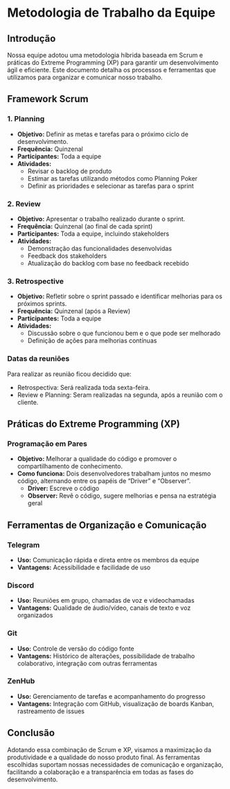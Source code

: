 # Metodologia de Trabalho da Equipe

## Introdução

Nossa equipe adotou uma metodologia híbrida baseada em Scrum e práticas do Extreme Programming (XP) para garantir um desenvolvimento ágil e eficiente. Este documento detalha os processos e ferramentas que utilizamos para organizar e comunicar nosso trabalho.

## Framework Scrum

### 1. Planning

- **Objetivo:** Definir as metas e tarefas para o próximo ciclo de desenvolvimento.
- **Frequência:** Quinzenal
- **Participantes:** Toda a equipe
- **Atividades:**
  - Revisar o backlog de produto
  - Estimar as tarefas utilizando métodos como Planning Poker
  - Definir as prioridades e selecionar as tarefas para o sprint

### 2. Review

- **Objetivo:** Apresentar o trabalho realizado durante o sprint.
- **Frequência:** Quinzenal (ao final de cada sprint)
- **Participantes:** Toda a equipe, incluindo stakeholders
- **Atividades:**
  - Demonstração das funcionalidades desenvolvidas
  - Feedback dos stakeholders
  - Atualização do backlog com base no feedback recebido

### 3. Retrospective

- **Objetivo:** Refletir sobre o sprint passado e identificar melhorias para os próximos sprints.
- **Frequência:** Quinzenal (após a Review)
- **Participantes:** Toda a equipe
- **Atividades:**
  - Discussão sobre o que funcionou bem e o que pode ser melhorado
  - Definição de ações para melhorias contínuas

### Datas da reuniões
Para realizar as reunião ficou decidido que:

- Retrospectiva: Será realizada toda sexta-feira.
- Review e Planning: Seram realizadas na segunda, após a reunião com o cliente.

## Práticas do Extreme Programming (XP)

### Programação em Pares

- **Objetivo:** Melhorar a qualidade do código e promover o compartilhamento de conhecimento.
- **Como funciona:** Dois desenvolvedores trabalham juntos no mesmo código, alternando entre os papéis de “Driver” e “Observer”.
  - **Driver:** Escreve o código
  - **Observer:** Revê o código, sugere melhorias e pensa na estratégia geral

## Ferramentas de Organização e Comunicação

### Telegram

- **Uso:** Comunicação rápida e direta entre os membros da equipe
- **Vantagens:** Acessibilidade e facilidade de uso

### Discord

- **Uso:** Reuniões em grupo, chamadas de voz e videochamadas
- **Vantagens:** Qualidade de áudio/vídeo, canais de texto e voz organizados

### Git

- **Uso:** Controle de versão do código fonte
- **Vantagens:** Histórico de alterações, possibilidade de trabalho colaborativo, integração com outras ferramentas

### ZenHub

- **Uso:** Gerenciamento de tarefas e acompanhamento do progresso
- **Vantagens:** Integração com GitHub, visualização de boards Kanban, rastreamento de issues

## Conclusão

Adotando essa combinação de Scrum e XP, visamos a maximização da produtividade e a qualidade do nosso produto final. As ferramentas escolhidas suportam nossas necessidades de comunicação e organização, facilitando a colaboração e a transparência em todas as fases do desenvolvimento.
